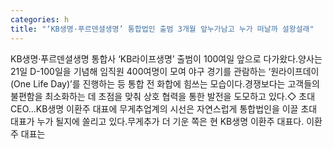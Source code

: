 ```yaml
---
categories: h
title: "‘KB생명·푸르덴셜생명’ 통합법인 출범 3개월 앞누가남고 누가 떠날까 설왕설래"
---
```

KB생명·푸르덴셜생명 통합사 ‘KB라이프생명’ 출범이 100여일 앞으로 다가왔다.양사는 21일 D-100일을 기념해 임직원 400여명이 모여 야구 경기를 관람하는 ‘원라이프데이(One Life Day)’를 진행하는 등 통합 전 화합에 힘쓰는 모습이다.경쟁보다는 고객들의 불편함을 최소화하는 데 초점을 맞춰 상호 협력을 통한 발전을 도모하고 있다.◇ 초대 CEO...KB생명 이환주 대표에 무게추업계의 시선은 자연스럽게 통합법인을 이끌 초대 대표가 누가 될지에 쏠리고 있다.무게추가 더 기운 쪽은 현 KB생명 이환주 대표다. 이환주 대표는